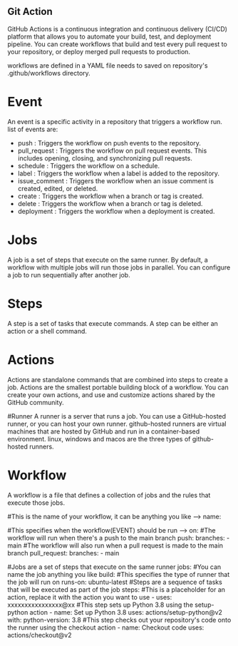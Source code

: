 
## Git Action

GitHub Actions is a continuous integration and continuous delivery (CI/CD) platform that allows you to automate your build, test, and deployment pipeline. You can create workflows that build and test every pull request to your repository, or deploy merged pull requests to production.

workflows are defined in a YAML file needs to saved on repository's .github/workflows directory.

# Event
An event is a specific activity in a repository that triggers a workflow run. 
list of events are:
- push : Triggers the workflow on push events to the repository.
- pull_request : Triggers the workflow on pull request events. This includes opening, closing, and synchronizing pull requests.
- schedule : Triggers the workflow on a schedule.
- label : Triggers the workflow when a label is added to the repository.
- issue_comment : Triggers the workflow when an issue comment is created, edited, or deleted.
- create : Triggers the workflow when a branch or tag is created.
- delete : Triggers the workflow when a branch or tag is deleted.
- deployment : Triggers the workflow when a deployment is created.

# Jobs
A job is a set of steps that execute on the same runner. By default, a workflow with multiple jobs will run those jobs in parallel. You can configure a job to run sequentially after another job.

# Steps
A step is a set of tasks that execute commands. A step can be either an action or a shell command.

# Actions
Actions are standalone commands that are combined into steps to create a job. Actions are the smallest portable building block of a workflow. You can create your own actions, and use and customize actions shared by the GitHub community.

#Runner
A runner is a server that runs a job. You can use a GitHub-hosted runner, or you can host your own runner. github-hosted runners are virtual machines that are hosted by GitHub and run in a container-based environment. linux, windows and macos are the three types of github-hosted runners.

# Workflow
A workflow is a file that defines a collection of jobs and the rules that execute those jobs. 

#This is the name of your workflow, it can be anything you like -->
name: 

#This specifies when the workflow(EVENT) should be run -->
on: 
    #The workflow will run when there's a push to the main branch
    push:
        branches:
        - main
    #The workflow will also run when a pull request is made to the main branch
    pull_request:
        branches:
        - main

#Jobs are a set of steps that execute on the same runner
jobs:
    #You can name the job anything you like
    build:
        #This specifies the type of runner that the job will run on
        runs-on: ubuntu-latest
        #Steps are a sequence of tasks that will be executed as part of the job
        steps:
            #This is a placeholder for an action, replace it with the action you want to use
            - uses: xxxxxxxxxxxxxxxx@xx
            #This step sets up Python 3.8 using the setup-python action
            - name: Set up Python 3.8
                uses: actions/setup-python@v2
                with:
                    python-version: 3.8
            #This step checks out your repository's code onto the runner using the checkout action
            - name: Checkout code
                uses: actions/checkout@v2


























